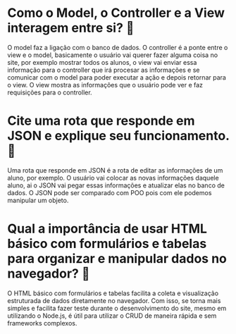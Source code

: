 <!-- # Models 🎲 -->

<!-- O model faz a ligação com o banco de dados e quando o controller precisa de algum dado ele vai no model buscar -->

<!-- # Controllers 🕹️ -->

<!-- O controller faz a ligação entre um endpoint e o model, basicamente, o endpoint vai fazer uma solicitação, o controller vai analisar essa solicitação e realizar a função para que aquela solicitação seja atendida, para isso, o controller vai até o model buscar os dados necessários para que a função seja realizada e depois o controller vai retornar o resultado daquela ação para o endpoint. -->

<!-- # Endpoints 👩‍💻 -->

<!-- O endpoint vai pedir que algo aconteça, ele vai fazer uma solicitação de uma tarefa, por exemplo, ai o controller vai executar essa solicitação e depois vai retornar para o endpoint. No caso do projeto, o view vai mostrar as informações para o usuário, quando o usuário quiser adicionar um aluno, por exemplo, ele vai colocar as informações daquele aluno e apertar o botão Adicionar, ao fazer isso temos um endpoint, essa solicitação de adicionar aluno vai ser enviada para o controller, que vai buscar os dados no model, depois vai realizar a função de adicionar o aluno e devolver que o aluno foi adicionado para que o view possa exibir na tela do usuário que aquele usuário foi adicionado. -->

# Como o Model, o Controller e a View interagem entre si? 🧠

O model faz a ligação com o banco de dados. O controller é a ponte entre o view e o model, basicamente o usuário vai querer fazer alguma coisa no site, por exemplo mostrar todos os alunos, o view vai enviar essa informação para o controller que irá procesar as informações e se comunicar com o model para poder executar a ação e depois retornar para o view. O view mostra as informações que o usuário pode ver e faz requisições para o controller.

# Cite uma rota que responde em JSON e explique seu funcionamento. 🎲

Uma rota que responde em JSON é a rota de editar as informações de um aluno, por exemplo. O usuário vai colocar as novas informações daquele aluno, ai o JSON vai pegar essas informações e atualizar elas no banco de dados. O JSON pode ser comparado com POO pois com ele podemos manipular um objeto.

# Qual a importância de usar HTML básico com formulários e tabelas para organizar e manipular dados no navegador? 🧭

O HTML básico com formulários e tabelas facilita a coleta e visualização estruturada de dados diretamente no navegador.
Com isso, se torna mais simples e facilita fazer teste durante o desenvolvimento do site, mesmo em utilizando o Node.js, é útil para utilizar o CRUD de maneira rápida e sem frameworks complexos.
